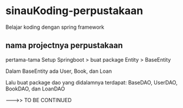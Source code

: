 # sinauKoding-perpustakaan
Belajar koding dengan spring framework

<h2>nama projectnya perpustakaan</h2>

<p> pertama-tama Setup Springboot > buat package Entity > BaseEntity </p>
<p> Dalam BaseEntity ada User, Book, dan Loan </p>
<p> Lalu buat package dao yang didalamnya terdapat: BaseDAO, UserDAO, BookDAO, dan LoanDAO  </p>

--->> TO BE CONTINUED 
